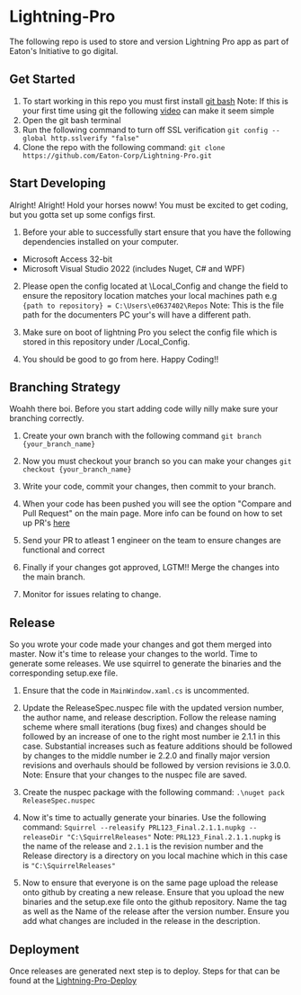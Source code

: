 # Lightning-Pro

The following repo is used to store and version Lightning Pro app as part of Eaton's Initiative to go digital.

## Get Started 

1. To start working in this repo you must first install [git bash](https://git-scm.com/download/win) Note: If this is your first time using git the following [video](https://www.youtube.com/watch?v=USjZcfj8yxE) can make it seem simple
2. Open the git bash terminal 
3. Run the following command to turn off SSL verification `git config --global http.sslverify "false"` 
4. Clone the repo with the following command: `git clone https://github.com/Eaton-Corp/Lightning-Pro.git`

## Start Developing

Alright! Alright! Hold your horses noww! You must be excited to get coding, but you gotta set up some configs first.

1. Before your able to successfully start ensure that you have the following dependencies installed on your computer.
- Microsoft Access 32-bit
- Microsoft Visual Studio 2022 (includes Nuget, C# and WPF)

2. Please open the config located at \Local_Config and change the field to ensure the repository location matches your local machines path e.g `{path to repository} = C:\Users\e0637402\Repos` Note: This is the file path for the documenters PC your's will have a different path. 

3. Make sure on boot of lightning Pro you select the config file which is stored in this repository under /Local_Config.

4. You should be good to go from here. Happy Coding!!

## Branching Strategy

Woahh there boi. Before you start adding code willy nilly make sure your branching correctly. 

1. Create your own branch with the following command `git branch {your_branch_name}`

2. Now you must checkout your branch so you can make your changes `git checkout {your_branch_name}`

3. Write your code, commit your changes, then commit to your branch.

4. When your code has been pushed you will see the option "Compare and Pull Request" on the main page. More info can be found on how to set up PR's [here](https://www.freecodecamp.org/news/how-to-make-your-first-pull-request-on-github-3/#:~:text=Create%20pull%20request,Congratulations!)

5. Send your PR to atleast 1 engineer on the team to ensure changes are functional and correct

6. Finally if your changes got approved, LGTM!! Merge the changes into the main branch. 

7. Monitor for issues relating to change.
 
## Release 

So you wrote your code made your changes and got them merged into master. Now it's time to release your changes to the world. Time to generate some releases. We use squirrel to generate the binaries and the corresponding setup.exe file. 

1. Ensure that the code in `MainWindow.xaml.cs` is uncommented.

2. Update the ReleaseSpec.nuspec file with the updated version number, the author name, and release description. Follow the release naming scheme where small iterations (bug fixes) and changes should be followed by an increase of one to the right most number ie 2.1.1 in this case. Substantial increases such as feature additions should be followed by changes to the middle number ie 2.2.0 and finally major version revisions and overhauls should be followed by version revisions ie 3.0.0. Note: Ensure that your changes to the nuspec file are saved. 

3. Create the nuspec package with the following command: `.\nuget pack ReleaseSpec.nuspec`

4. Now it's time to actually generate your binaries. Use the following command: `Squirrel --releasify PRL123_Final.2.1.1.nupkg --releaseDir "C:\SquirrelReleases"` Note: `PRL123_Final.2.1.1.nupkg` is the name of the release and `2.1.1` is the revision number and the Release directory is a directory on you local machine   which in this case is `"C:\SquirrelReleases"`

5. Now to ensure that everyone is on the same page upload the release onto github by creating a new release. Ensure that you upload the new binaries and the setup.exe file onto the github repository. Name the tag as well as the Name of the release after the version number. Ensure you add what changes are included in the release in the description.

## Deployment

Once releases are generated next step is to deploy. Steps for that can be found at the [Lightning-Pro-Deploy](https://github.com/Eaton-Corp/Lightning-Pro-Deploy)



